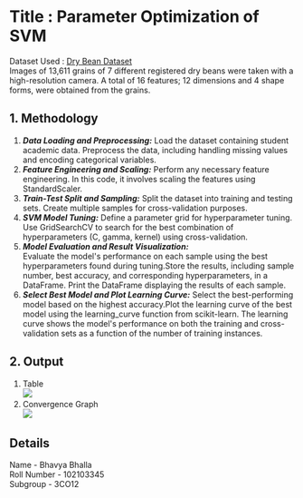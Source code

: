 # Title : Parameter Optimization of SVM
Dataset Used : <a href = "https://archive.ics.uci.edu/dataset/602/dry+bean+dataset">Dry Bean Dataset </a> <br>
Images of 13,611 grains of 7 different registered dry beans were taken with a high-resolution camera. A total of 16 features; 12 dimensions and 4 shape forms, were obtained from the grains.
## **1. Methodology**
1. ***Data Loading and Preprocessing:*** Load the dataset containing student academic data. Preprocess the data, including handling missing values and encoding categorical variables.
2. ***Feature Engineering and Scaling:***  Perform any necessary feature engineering. In this code, it involves scaling the features using StandardScaler.
3. ***Train-Test Split and Sampling:*** Split the dataset into training and testing sets. Create multiple samples for cross-validation purposes.    
4. ***SVM Model Tuning:*** Define a parameter grid for hyperparameter tuning. Use GridSearchCV to search for the best combination of hyperparameters (C, gamma, kernel) using cross-validation.      
5. ***Model Evaluation and Result Visualization:***      
Evaluate the model's performance on each sample using the best hyperparameters found during tuning.Store the results, including sample number, best accuracy, and corresponding hyperparameters, in a DataFrame. Print the DataFrame displaying the results of each sample.
6. ***Select Best Model and Plot Learning Curve:*** Select the best-performing model based on the highest accuracy.Plot the learning curve of the best model using the learning_curve function from scikit-learn. The learning curve shows the model's performance on both the training and cross-validation sets as a function of the number of training instances.
## **2. Output**
1. Table
   <br>
   <img src = "https://github.com/BhavyaBhalla-27/Assignment-8_Parameter-Optimization-Using-SVM/assets/114859167/518eb426-eba0-4974-baf9-3d7c6a6f6539" />
2. Convergence Graph
   <br>
   <img src = "https://github.com/BhavyaBhalla-27/Assignment-8_Parameter-Optimization-Using-SVM/assets/114859167/e41d6e53-37ba-4c1b-b232-235bd03c515a" />
## **Details**
Name - Bhavya Bhalla 
<br>
Roll Number - 102103345
<br>
Subgroup - 3CO12
